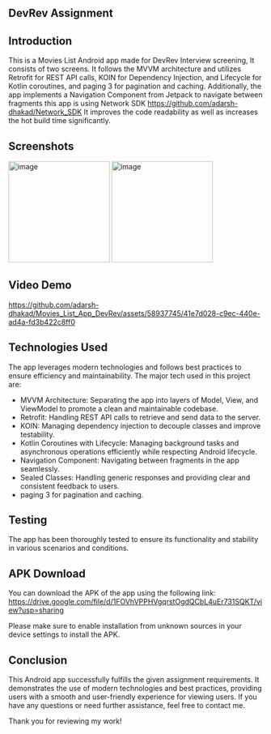 ## DevRev Assignment

## Introduction
This is a Movies List Android app made for DevRev Interview screening, It consists of two screens. It follows the MVVM architecture and utilizes Retrofit for REST API calls, KOIN for Dependency Injection, and Lifecycle for Kotlin coroutines, and paging 3 for pagination and caching. Additionally, the app implements a Navigation Component from Jetpack to navigate between fragments
this app is using Network SDK https://github.com/adarsh-dhakad/Network_SDK
It improves the code readability as well as increases the hot build time significantly.

## Screenshots
<img width="200" alt="image" src="https://github.com/adarsh-dhakad/Movies_List_App_DevRev/assets/58937745/3e82555e-3da7-47e8-9947-077d187559e2">

<img width="200" alt="image" src="https://github.com/adarsh-dhakad/Movies_List_App_DevRev/assets/58937745/6cec7142-5d3b-47dd-9cdc-09dd05ca561b">

## Video Demo


https://github.com/adarsh-dhakad/Movies_List_App_DevRev/assets/58937745/41e7d028-c9ec-440e-ad4a-fd3b422c8ff0




## Technologies Used

The app leverages modern technologies and follows best practices to ensure efficiency and maintainability. The major tech used in this project are:

- MVVM Architecture: Separating the app into layers of Model, View, and ViewModel to promote a clean and maintainable codebase.
- Retrofit: Handling REST API calls to retrieve and send data to the server.
- KOIN: Managing dependency injection to decouple classes and improve testability.
- Kotlin Coroutines with Lifecycle: Managing background tasks and asynchronous operations efficiently while respecting Android lifecycle.
- Navigation Component: Navigating between fragments in the app seamlessly.
- Sealed Classes: Handling generic responses and providing clear and consistent feedback to users.
- paging 3 for pagination and caching.

## Testing

The app has been thoroughly tested to ensure its functionality and stability in various scenarios and conditions.


## APK Download

You can download the APK of the app using the following link: https://drive.google.com/file/d/1FOVhVPPHVgqrstOgdQCbL4uEr731SQKT/view?usp=sharing

Please make sure to enable installation from unknown sources in your device settings to install the APK.

## Conclusion

This Android app successfully fulfills the given assignment requirements. It demonstrates the use of modern technologies and best practices, providing users with a smooth and user-friendly experience for viewing users. If you have any questions or need further assistance, feel free to contact me.

Thank you for reviewing my work!
